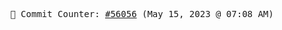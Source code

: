 <p align="center">
    <samp>
        📮 Commit Counter: <a href="https://github.com/Javascript-void0/Javascript-void0/commits/main">#56056</a> (May 15, 2023 @ 07:08 AM)
    </samp>
</p>